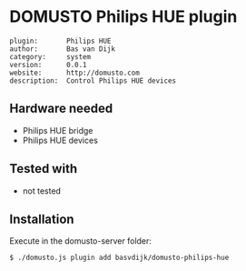 # DOMUSTO Philips HUE plugin

```
plugin:       Philips HUE
author:       Bas van Dijk
category:     system
version:      0.0.1
website:      http://domusto.com
description:  Control Philips HUE devices
```

## Hardware needed
- Philips HUE bridge
- Philips HUE devices

## Tested with
- not tested

## Installation

Execute in the domusto-server folder:
```sh
$ ./domusto.js plugin add basvdijk/domusto-philips-hue
```